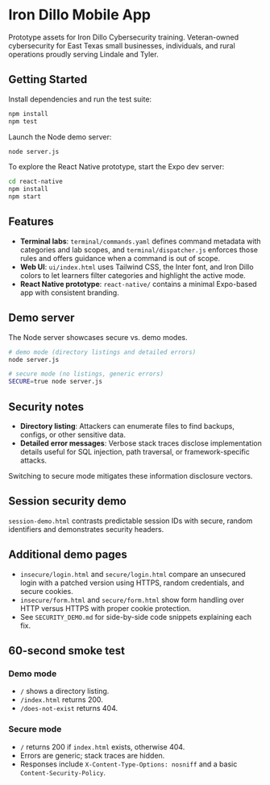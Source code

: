 # Iron Dillo Mobile App

Prototype assets for Iron Dillo Cybersecurity training. Veteran-owned cybersecurity for East Texas small businesses, individuals, and rural operations proudly serving Lindale and Tyler.

## Getting Started

Install dependencies and run the test suite:

```bash
npm install
npm test
```

Launch the Node demo server:

```bash
node server.js
```

To explore the React Native prototype, start the Expo dev server:

```bash
cd react-native
npm install
npm start
```

## Features
- **Terminal labs**: `terminal/commands.yaml` defines command metadata with categories and lab scopes, and `terminal/dispatcher.js` enforces those rules and offers guidance when a command is out of scope.
- **Web UI**: `ui/index.html` uses Tailwind CSS, the Inter font, and Iron Dillo colors to let learners filter categories and highlight the active mode.
- **React Native prototype**: `react-native/` contains a minimal Expo-based app with consistent branding.

## Demo server
The Node server showcases secure vs. demo modes.

```bash
# demo mode (directory listings and detailed errors)
node server.js

# secure mode (no listings, generic errors)
SECURE=true node server.js
```

## Security notes
- **Directory listing**: Attackers can enumerate files to find backups, configs, or other sensitive data.
- **Detailed error messages**: Verbose stack traces disclose implementation details useful for SQL injection, path traversal, or framework-specific attacks.

Switching to secure mode mitigates these information disclosure vectors.

## Session security demo
`session-demo.html` contrasts predictable session IDs with secure, random identifiers and demonstrates security headers.

## Additional demo pages
- `insecure/login.html` and `secure/login.html` compare an unsecured login with a patched version using HTTPS, random credentials, and secure cookies.
- `insecure/form.html` and `secure/form.html` show form handling over HTTP versus HTTPS with proper cookie protection.
- See `SECURITY_DEMO.md` for side-by-side code snippets explaining each fix.

## 60-second smoke test

### Demo mode
- `/` shows a directory listing.
- `/index.html` returns 200.
- `/does-not-exist` returns 404.

### Secure mode
- `/` returns 200 if `index.html` exists, otherwise 404.
- Errors are generic; stack traces are hidden.
- Responses include `X-Content-Type-Options: nosniff` and a basic `Content-Security-Policy`.
